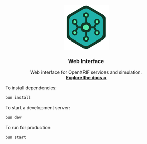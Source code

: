 <!--# bun-react-tailwind-shadcn-template-->

<a id="readme-top"></a>
<br />
<div align="center">

  <a href="https://github.com/OpenXRIF/web-demo"><img width="140px" src="./logo.png"></a>

  <h3 align="center">Web Interface</h3>

  <p align="center">
    Web interface for OpenXRIF services and simulation.
    <br />
    <a href="https://openxrif.github.io/docs/"><strong>Explore the docs »</strong></a>
    <br />
  </p>
</div>

To install dependencies:

```bash
bun install
```

To start a development server:

```bash
bun dev
```

To run for production:

```bash
bun start
```
<!-- 
This project was created using `bun init` in bun v1.2.4. [Bun](https://bun.sh) is a fast all-in-one JavaScript runtime. -->
